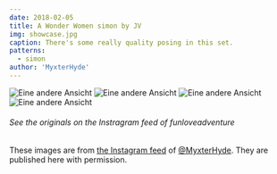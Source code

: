 ```yaml
---
date: 2018-02-05
title: A Wonder Women simon by JV
img: showcase.jpg
caption: There's some really quality posing in this set.
patterns:
  - simon
author: 'MyxterHyde'
---
```


![Eine andere Ansicht](view2.jpg) ![Eine andere Ansicht](view3.jpg) ![Eine andere Ansicht](view4.jpg) ![Eine andere Ansicht](view5.jpg)

<Note>

###### See the originals on the Instragram feed of funloveadventure

These images are from 
[the Instagram feed](https://www.instagram.com/myxterhyde/)
of [@MyxterHyde](/users/MyxterHyde).
They are published here with permission.

</Note>




